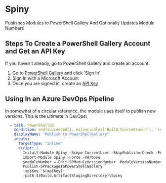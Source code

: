 # Spiny
Publishes Modules to PowerShell Gallery And Optionally Updates Module Numbers

## Steps To Create a PowerShell Gallery Account and Get an API Key

If you haven't already, go to PowerShell Gallery and create an account.
1. Go to [PowerShell Gallery](https://www.powershellgallery.com/) and click 'Sign In'
2. Sign In with a Microsoft Account
3. Once you are signed in, create an [API Key](https://docs.microsoft.com/en-us/powershell/gallery/how-to/managing-profile/creating-APIkeys)

## Using In an Azure DevOps Pipeline

In somewhat of a circular reference, the module uses itself to publish new versions. This is the ultimate in DevOps!

```yaml
  - task: PowerShell@2
    condition: and(succeeded(), eq(variables['Build.SourceBranch'], 'refs/heads/main'))
    displayName: "Publish to PowerShellGallery"
    inputs:
      targetType: "inline"
      script: |
        Install-Module Spiny -Scope CurrentUser -SkipPublisherCheck -Force -Verbose
        Import-Module Spiny -Force -Verbose
        $moduleNumber = Edit-SPModuleVersionNumber -ModuleVersionNumber $env:VERSIONNUMBER -psd1File $(Build.ArtifactStagingDirectory)\Spiny\Spiny.psd1
        Publish-SPPackageToPowerShellGallery `
        -apiKey '$(apikey)' `
        -path $(Build.ArtifactStagingDirectory)\Spiny
```